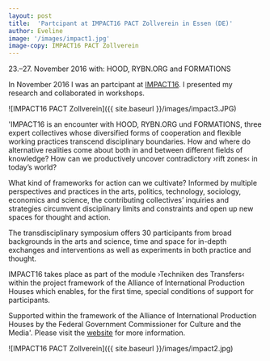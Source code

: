 ```yaml
---
layout: post
title:  'Partcipant at IMPACT16 PACT Zollverein in Essen (DE)'
author: Eveline
image: '/images/impact1.jpg'
image-copy: IMPACT16 PACT Zollverein
---
```


23.–27. November 2016
with: HOOD, RYBN.ORG and FORMATIONS

In November 2016 I was an partcipant at [IMPACT16](https://www.pact-zollverein.de/en/platforms/impact/impact16). I presented my research and collaborated in workshops. 

![IMPACT16 PACT Zollverein]({{ site.baseurl }}/images/impact3.JPG)

'IMPACT16 is an encounter with HOOD, RYBN.ORG und FORMATIONS, three expert collectives whose diversified forms of cooperation and flexible working practices transcend disciplinary boundaries. How and where do alternative realities come about both in and between different fields of knowledge? How can we productively uncover contradictory ›rift zones‹ in today’s world?

What kind of frameworks for action can we cultivate? Informed by multiple perspectives and practices in the arts, politics, technology, sociology, economics and science, the contributing collectives’ inquiries and strategies circumvent disciplinary limits and constraints and open up new spaces for thought and action.

The transdisciplinary symposium offers 30 participants from broad backgrounds in the arts and science, time and space for in-depth exchanges and interventions as well as experiments in both practice and thought.

IMPACT16 takes place as part of the module ›Techniken des Transfers‹ within the project framework of the Alliance of International Production Houses which enables, for the first time, special conditions of support for participants.

Supported within the framework of the Alliance of International Production Houses by the Federal Government Commissioner for Culture and the Media'. Please visit the [website](https://www.pact-zollverein.de/en/platforms/impact/impact16) for more information. 

![IMPACT16 PACT Zollverein]({{ site.baseurl }}/images/impact2.jpg)

